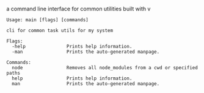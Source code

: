 a command line interface for common utilities built with v


```
Usage: main [flags] [commands]

cli for common task utils for my system

Flags:
  -help               Prints help information.
  -man                Prints the auto-generated manpage.

Commands:
  node                Removes all node_modules from a cwd or specified paths
  help                Prints help information.
  man                 Prints the auto-generated manpage.
```
